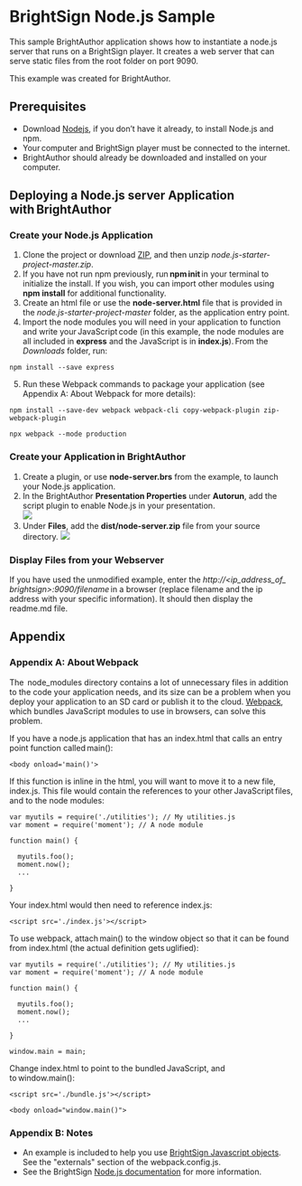 # BrightSign Node.js Sample
This sample BrightAuthor application shows how to instantiate a node.js server that runs on a BrightSign player. It creates a web server that can serve static files from the root folder on port 9090.  

This example was created for BrightAuthor. 

 
## Prerequisites 

* Download [Nodejs](https://nodejs.org/en/download), if you don’t have it already, to install Node.js and npm. 
* Your computer and BrightSign player must be connected to the internet. 
* BrightAuthor should already be downloaded and installed on your computer. 


## Deploying a Node.js server Application with BrightAuthor 

### Create your Node.js Application  
1. Clone the project or download [ZIP](http://www.github.com/brightsign/node.js-starter-project/archive/master.zip), and then unzip *node.js-starter-project-master.zip*. 
2. If you have not run npm previously, run **npm init** in your terminal to initialize the install. If you wish, you can import other modules using **npm install** for additional functionality. 
3. Create an html file or use the **node-server.html** file that is provided in the *node.js-starter-project-master* folder, as the application entry point.  
4. Import the node modules you will need in your application to function and write your JavaScript code (in this example, the node modules are all included in **express** and the JavaScript is in **index.js**). From the *Downloads* folder, run:
``` 
npm install --save express  
```
5. Run these Webpack commands to package your application (see Appendix A: About Webpack for more details):   
``` 
npm install --save-dev webpack webpack-cli copy-webpack-plugin zip-webpack-plugin  

npx webpack --mode production 
```
### Create your Application in BrightAuthor 
1. Create a plugin, or use **node-server.brs** from the example, to launch your Node.js application. 
2. In the BrightAuthor **Presentation Properties** under **Autorun**, add the script plugin to enable Node.js in your presentation.  
![](https://github.com/stmulq/node.js-starter-project/blob/Documentation_updates/PresentProperties1.png)
3. Under **Files**, add the **dist/node-server.zip** file from your source directory. 
![](https://github.com/stmulq/node.js-starter-project/blob/Documentation_updates/PresentProperties2.png)

### Display Files from your Webserver  
If you have used the unmodified example, enter the *http://<ip_address_of_ brightsign>:9090/filename* in a browser (replace filename and the ip address with your specific information). It should then display the readme.md file.   

## Appendix
### Appendix A: About Webpack 
The  node_modules directory contains a lot of unnecessary files in addition to the code your application needs, and its size can be a problem when you deploy your application to an SD card or publish it to the cloud. [Webpack](https://webpack.js.org), which bundles JavaScript modules to use in browsers, can solve this problem. 

If you have a node.js application that has an index.html that calls an entry point function called main():  
``` 
<body onload='main()'>  
```
If this function is inline in the html, you will want to move it to a new file, index.js. This file would contain the references to your other JavaScript files, and to the node modules:  
``` 
var myutils = require('./utilities'); // My utilities.js  
var moment = require('moment'); // A node module     

function main() {    

  myutils.foo();  
  moment.now();  
  ...  

}  
```
Your index.html would then need to reference index.js:  
``` 
<script src='./index.js'></script> 
```
To use webpack, attach main() to the window object so that it can be found from index.html (the actual definition gets uglified):  
``` 
var myutils = require('./utilities'); // My utilities.js  
var moment = require('moment'); // A node module    

function main() {  

  myutils.foo();  
  moment.now();  
  ...  

}  

window.main = main;  
```
Change index.html to point to the bundled JavaScript, and to window.main():  
``` 
<script src='./bundle.js'></script>  

<body onload="window.main()">  
```
### Appendix B: Notes 
* An example is included to help you use [BrightSign Javascript objects](http://docs.brightsign.biz/display/DOC/JavaScript+API). See the "externals" section of the webpack.config.js.
* See the BrightSign [Node.js documentation](http://docs.brightsign.biz/display/DOC/Node.js) for more information.


